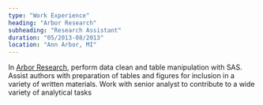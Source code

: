```yaml
---
type: "Work Experience"
heading: "Arbor Research"
subheading: "Research Assistant"
duration: "05/2013-08/2013"
location: "Ann Arbor, MI"
---
```

In <a href="http://www.arborresearch.org/" target="_blank">Arbor Research</a>, perform data clean and table manipulation with SAS. Assist authors with preparation of tables and figures for inclusion in a variety of written materials. Work with senior analyst to contribute to a wide variety of analytical tasks